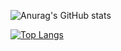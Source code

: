 
![Anurag's GitHub stats](https://github-readme-stats.vercel.app/api?username=zevin02&show_icons=true&theme=tokyonight)

[![Top Langs](https://github-readme-stats.vercel.app/api/top-langs/?username=zevin02&layout=compact&hide=html&langs_count=8)](https://github.com/anuraghazra/github-readme-stats)


